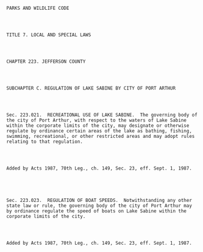 ﻿
    
    
    	
    					
    
    
    PARKS AND WILDLIFE CODE
    
      
    
    
    TITLE 7. LOCAL AND SPECIAL LAWS
    
      
    
    
    CHAPTER 223. JEFFERSON COUNTY
    
      
    
    
    SUBCHAPTER C. REGULATION OF LAKE SABINE BY CITY OF PORT ARTHUR
    
      
    
    
    Sec. 223.021.  RECREATIONAL USE OF LAKE SABINE.  The governing body of the city of Port Arthur, with respect to the waters of Lake Sabine within the corporate limits of the city, may designate or otherwise regulate by ordinance certain areas of the lake as bathing, fishing, swimming, recreational, or other restricted areas and may adopt rules relating to that regulation.
    
    
    
    
    Added by Acts 1987, 70th Leg., ch. 149, Sec. 23, eff. Sept. 1, 1987.
    
    
    
    
    
    Sec. 223.023.  REGULATION OF BOAT SPEEDS.  Notwithstanding any other state law or rule, the governing body of the city of Port Arthur may by ordinance regulate the speed of boats on Lake Sabine within the corporate limits of the city.
    
    
    
    
    Added by Acts 1987, 70th Leg., ch. 149, Sec. 23, eff. Sept. 1, 1987.
    
    
    
    
    				
